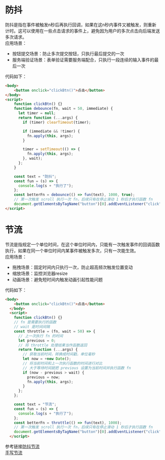 # 防抖
防抖是指在事件被触发n秒后再执行回调，如果在这n秒内事件又被触发，则重新计时。这可以使用在一些点击请求的事件上，避免因为用户的多次点击向后端发送多次请求。  
应用场景：  
- 按钮提交场景：防止多次提交按钮，只执行最后提交的一次  
- 服务端验证场景：表单验证需要服务端配合，只执行一段连续的输入事件的最后一次  

代码如下：  
```html
<body>
    <button onclick="clickBtn()">点击</button>
</body>
<script>
    function clickBtn() {}
    function debounce(fn, wait = 50, immediate) {
      let timer = null;
      return function (...args) {
        if (timer) clearTimeout(timer);

        if (immediate && !timer) {
          fn.apply(this, args);
        }

        timer = setTimeout(() => {
          fn.apply(this, args);
        }, wait);
      };
    }

    const text = "防抖";
    const fun = (s) => {
      console.log(s + "执行了");
    };
    const betterFn = debounce(() => fun(text), 1000, true);
    // 第一次触发 scroll 执行一次 fn，后续只有在停止滑动 1 秒后才执行函数 fn
    document.getElementsByTagName("button")[0].addEventListener("click", betterFn);
</script>
```
# 节流
节流是指规定一个单位时间，在这个单位时间内，只能有一次触发事件的回调函数执行，如果在同一个单位时间内某事件被触发多次，只有一次能生效。  
应用场景：  
- 拖拽场景：固定时间内只执行一次，防止超高频次触发位置变动  
- 缩放场景：监控浏览器resize  
- 动画场景：避免短时间内触发动画引起性能问题  

代码如下：
```html
<body>
    <button onclick="clickBtn()">点击</button>
  </body>
  <script>
    function clickBtn() {}
    // fn 是需要执行的函数
    // wait 是时间间隔
    const throttle = (fn, wait = 50) => {
      // 上一次执行 fn 的时间
      let previous = 0;
      // 将 throttle 处理结果当作函数返回
      return function (...args) {
        // 获取当前时间，转换成时间戳，单位毫秒
        let now = +new Date();
        // 将当前时间和上一次执行函数的时间进行对比
        // 大于等待时间就把 previous 设置为当前时间并执行函数 fn
        if (now - previous > wait) {
          previous = now;
          fn.apply(this, args);
        }
      };
    };

    const text = "节流";
    const fun = (s) => {
      console.log(s + "执行了");
    };
    const betterFn = throttle(() => fun(text), 1000);
    // 第一次触发 scroll 执行一次 fn，后续只有在停止滑动 1 秒后才执行函数 fn
    document.getElementsByTagName("button")[0].addEventListener("click", betterFn);
  </script>
```
参考链接[防抖节流](https://muyiy.cn/blog/7/7.2.html#%E5%BC%95%E8%A8%80)  
[手写节流](https://github.com/sisterAn/JavaScript-Algorithms/issues/92)
